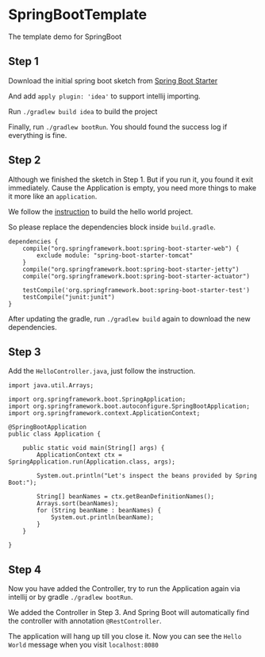 # SpringBootTemplate
The template demo for SpringBoot

## Step 1

Download the initial spring boot sketch from [Spring Boot Starter](https://start.spring.io/)

And add `apply plugin: 'idea'` to support intellij importing.

Run `./gradlew build idea` to build the project

Finally, run `./gradlew bootRun`. You should found the success log if everything is fine.

## Step 2

Although we finished the sketch in Step 1. But if you run it, you found it exit immediately. Cause the Application is empty,
you need more things to make it more like an `application`.

We follow the [instruction](https://spring.io/guides/gs/spring-boot/) to build the hello world project.

So please replace the dependencies block inside `build.gradle`.

```
dependencies {
    compile("org.springframework.boot:spring-boot-starter-web") {
        exclude module: "spring-boot-starter-tomcat"
    }
    compile("org.springframework.boot:spring-boot-starter-jetty")
    compile("org.springframework.boot:spring-boot-starter-actuator")

    testCompile('org.springframework.boot:spring-boot-starter-test')
    testCompile("junit:junit")
}
```

After updating the gradle, run `./gradlew build` again to download the new dependencies.

## Step 3

Add the `HelloController.java`, just follow the instruction.

```
import java.util.Arrays;

import org.springframework.boot.SpringApplication;
import org.springframework.boot.autoconfigure.SpringBootApplication;
import org.springframework.context.ApplicationContext;

@SpringBootApplication
public class Application {

    public static void main(String[] args) {
        ApplicationContext ctx = SpringApplication.run(Application.class, args);

        System.out.println("Let's inspect the beans provided by Spring Boot:");

        String[] beanNames = ctx.getBeanDefinitionNames();
        Arrays.sort(beanNames);
        for (String beanName : beanNames) {
            System.out.println(beanName);
        }
    }

}
```

## Step 4

Now you have added the Controller, try to run the Application again via intellij or by gradle `./gradlew bootRun`.

We added the Controller in Step 3. And Spring Boot will automatically find the controller with annotation `@RestController`.

The application will hang up till you close it. Now you can see the `Hello World` message when you visit `localhost:8080`

